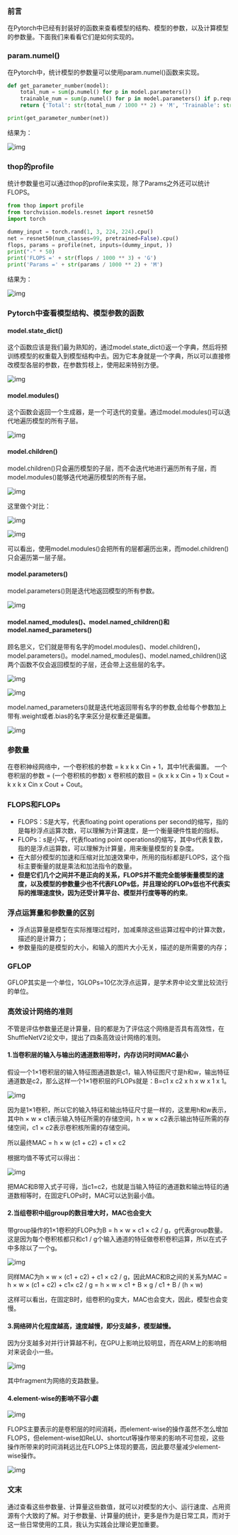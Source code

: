 ### 前言

在Pytorch中已经有封装好的函数来查看模型的结构、模型的参数，以及计算模型的参数量。下面我们来看看它们是如何实现的。

### param.numel()

在Pytorch中，统计模型的参数量可以使用param.numel()函数来实现。

```python
def get_parameter_number(model):
    total_num = sum(p.numel() for p in model.parameters())
    trainable_num = sum(p.numel() for p in model.parameters() if p.requires_grad)
    return {'Total': str(total_num / 1000 ** 2) + 'M', 'Trainable': str(trainable_num / 1000 ** 2) + 'M'}

print(get_parameter_number(net))
```

结果为：

![img](6.png)

### thop的profile

统计参数量也可以通过thop的profile来实现，除了Params之外还可以统计FLOPS。

```python
from thop import profile
from torchvision.models.resnet import resnet50
import torch

dummy_input = torch.rand(1, 3, 224, 224).cpu()
net = resnet50(num_classes=99, pretrained=False).cpu()
flops, params = profile(net, inputs=(dummy_input, ))
print("-" * 50)
print('FLOPS =' + str(flops / 1000 ** 3) + 'G')
print('Params =' + str(params / 1000 ** 2) + 'M')
```

结果为：

![img](7.png)

### Pytorch中查看模型结构、模型参数的函数

#### model.state_dict()
这个函数应该是我们最为熟知的，通过model.state_dict()返一个字典，然后将预训练模型的权重载入到模型结构中去。因为它本身就是一个字典，所以可以直接修改模型各层的参数，在参数剪枝上，使用起来特别方便。

![img](11.png)

#### model.modules()
这个函数会返回一个生成器，是一个可迭代的变量。通过model.modules()可以迭代地遍历模型的所有子层。

![img](12.png)

#### model.children()
model.children()只会遍历模型的子层，而不会迭代地进行遍历所有子层，而model.modules()能够迭代地遍历模型的所有子层。

![img](13.png)

这里做个对比：

![img](14.png)

![img](15.png)

可以看出，使用model.modules()会把所有的层都遍历出来，而model.children()只会遍历第一层子层。

#### model.parameters()
model.parameters()则是迭代地返回模型的所有参数。

![img](18.png)

#### model.named_modules()、model.named_children()和model.named_parameters()
顾名思义，它们就是带有名字的model.modules()、model.children()，model.parameters()。model.named_modules()、model.named_children()这两个函数不仅会返回模型的子层，还会带上这些层的名字。

![img](16.png)

![img](17.png)

model.named_parameters()就是迭代地返回带有名字的参数,会给每个参数加上带有.weight或者.bias的名字来区分是权重还是偏置。

![img](19.png)

### 参数量

在卷积神经网络中，一个卷积核的参数 = k x k x Cin + 1，其中1代表偏置。
一个卷积层的参数 = (一个卷积核的参数) x 卷积核的数目 = (k x k x Cin + 1) x Cout = k x k x Cin x Cout + Cout。

### FLOPS和FLOPs

- FLOPS：S是大写，代表floating point operations per second的缩写，指的是每秒浮点运算次数，可以理解为计算速度，是一个衡量硬件性能的指标。
- FLOPs：s是小写，代表floating point operations的缩写，其中s代表复数，指的是浮点运算数，可以理解为计算量，用来衡量模型的复杂度。
- 在大部分模型的加速和压缩对比加速效果中，所用的指标都是FLOPS，这个指标主要衡量的就是乘法和加法指令的数量。
- **但是它们几个之间并不是正向的关系，FLOPS并不能完全能够衡量模型的速度，以及模型的参数量少也不代表FLOPs低，并且理论的FLOPs低也不代表实际的推理速度快，因为还受计算平台、模型并行度等等的约束**。

### 浮点运算量和参数量的区别

- 浮点运算量是模型在实际推理过程时，加减乘除这些运算过程中的计算次数，描述的是计算力；
- 参数量指的是模型的大小，和输入的图片大小无关，描述的是所需要的内存；

### GFLOP

GFLOP其实是一个单位，1GLOPs=10亿次浮点运算，是学术界中论文里比较流行的单位。

### 高效设计网络的准则
不管是评估参数量还是计算量，目的都是为了评估这个网络是否具有高效性，在ShuffleNetV2论文中，提出了四条高效设计网络的准则。

#### 1.当卷积层的输入与输出的通道数相等时，内存访问时间MAC最小

假设一个1×1卷积层的输入特征图通道数是c1，输入特征图尺寸是h和w，输出特征通道数是c2，那么这样一个1×1卷积层的FLOPs就是：B=c1 x c2 x h x w x 1 x 1。

![img](1.png)

因为是1×1卷积，所以它的输入特征和输出特征尺寸是一样的，这里用h和w表示，其中h × w × c1表示输入特征所需的存储空间，h × w × c2表示输出特征所需的存储空间，c1 × c2表示卷积核所需的存储空间。

所以最终MAC = h × w (c1 + c2) + c1 × c2

根据均值不等式可以得出：

![img](5.png)

把MAC和B带入式子可得，当c1=c2，也就是当输入特征的通道数和输出特征的通道数相等时，在固定FLOPs时，MAC可以达到最小值。

#### 2.当组卷积中组group的数目增大时，MAC也会变大

带group操作的1×1卷积的FLOPs为B = h × w × c1 × c2 / g，g代表group数量。这是因为每个卷积核都只和c1 / g个输入通道的特征做卷积卷积运算，所以在式子中多除以了一个g。

![img](2.png)

同样MAC为h × w × (c1 + c2) + c1 × c2 / g，因此MAC和B之间的关系为MAC = h × w × (c1 + c2) + c1× c2 / g = h × w × c1 + B × g / c1 + B / (h × w)

这样可以看出，在固定B时，组卷积的g变大，MAC也会变大，因此，模型也会变慢。

#### 3.网络碎片化程度越高，速度越慢，即分支越多，模型越慢。

因为分支越多对并行计算越不利，在GPU上影响比较明显，而在ARM上的影响相对来说会小一些。

![img](3.png)

其中fragment为网络的支路数量。

#### 4.element-wise的影响不容小觑

![img](8.png)

FLOPS主要表示的是卷积层的时间消耗，而element-wise的操作虽然不怎么增加FLOPS，但element-wise如ReLU、shortcut等操作带来的影响不可忽视，这些操作所带来的时间消耗远比在FLOPS上体现的要高，因此要尽量减少element-wise操作。

![img](4.png)

### 文末

通过查看这些参数量、计算量这些数值，就可以对模型的大小、运行速度、占用资源有个大致的了解。对于参数量、计算量的统计，更多是作为是日常工具，而对于这一些日常使用的工具，我认为实践会比理论更加重要。